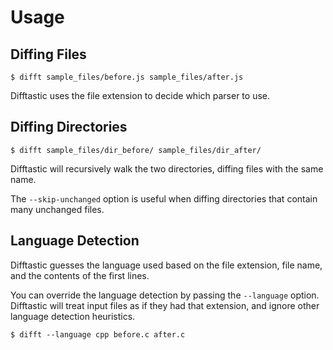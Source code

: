 # Usage

## Diffing Files

```
$ difft sample_files/before.js sample_files/after.js
```

Difftastic uses the file extension to decide which parser to use.

## Diffing Directories

```
$ difft sample_files/dir_before/ sample_files/dir_after/
```

Difftastic will recursively walk the two directories, diffing files
with the same name.

The `--skip-unchanged` option is useful when diffing directories that
contain many unchanged files.

## Language Detection

Difftastic guesses the language used based on the file extension, file
name, and the contents of the first lines.

You can override the language detection by passing the `--language`
option. Difftastic will treat input files as if they had that
extension, and ignore other language detection heuristics.


```
$ difft --language cpp before.c after.c
```
